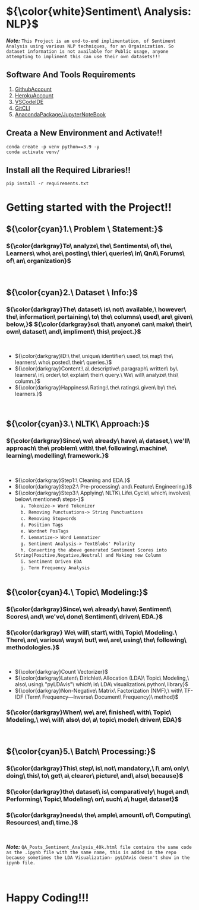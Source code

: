 # ${\color{white}Sentiment\ Analysis: NLP}$

***Note:*** ` This Project is an end-to-end implimentation, of Sentiment Analysis using various NLP techniques, for an Orgainization. So dataset information is not available for Public usage, anyone attempting to impliment this can use their own datasets!!! `

## Software And Tools Requirements

1. [GithubAccount](https://github.com)
2. [HerokuAccount](https://heroku.com)
3. [VSCodeIDE](https://code.visualstudio.com/)
4. [GitCLI](https://git-scm.com/downloads)
5. [AnacondaPackage/JupyterNoteBook](https://www.anaconda.com/products/distribution)

## Creata a New Environment and Activate!!

```
conda create -p venv python==3.9 -y
conda activate venv/
```

## Install all the Required Libraries!!

```
pip install -r requirements.txt
```
# Getting started with the Project!!

## ${\color{cyan}1.\ Problem \ Statement:}$
### ${\color{darkgray}To\ analyze\ the\ Sentiments\ of\ the\ Learners\ who\ are\ posting\ thier\ queries\ in\ QnA\ Forums\ of\ an\ organization}$
&nbsp;

## ${\color{cyan}2.\ Dataset \ Info:}$
### ${\color{darkgray}The\ dataset\ is\ not\ available,\ however\ the\ information\ pertaining\ to\ the\ columns\ used\ are\ given\ below,}$ ${\color{darkgray}so\ that\ anyone\ can\ make\ their\ own\ dataset\ and\ impliment\ this\ project.}$
&nbsp; 
*  ${\color{darkgray}ID:\ the\ unique\ identifier\ used\ to\ map\ the\ learners\ who\ posted\ their\ queries.}$
*  ${\color{darkgray}Content:\ a\ descriptive\ paragraph\ written\ by\ learners\ in\ order\ to\ explain\ their\ query.\ We\ will\ analyze\ this\ column.}$
*  ${\color{darkgray}Happiness\ Rating:\ the\ ratings\ given\ by\ the\ learners.}$

&nbsp;

## ${\color{cyan}3.\ NLTK\ Approach:}$
### ${\color{darkgray}Since\ we\ already\ have\ a\ dataset,\ we'll\ approach\ the\ problem\ with\ the\ following\ machine\ learning\ modelling\ framework.}$
&nbsp;
*  ${\color{darkgray}Step1:\ Cleaning and EDA.}$
*  ${\color{darkgray}Step2:\ Pre-processing\ and\ Feature\ Engineering.}$
*  ${\color{darkgray}Step3:\ Applying\ NLTK\ Life\ Cycle\ which\ involves\ below\ mentioned\ steps-}$ <br/> 
&nbsp; ` a. Tokenize-> Word Tokenizer`<br/> 
&nbsp; ` b. Removing Punctuations-> String Punctuations`<br/>
&nbsp; ` c. Removing Stopwords`<br/>
&nbsp; ` d. Position Tags`<br/>
&nbsp; ` e. Wordnet PosTags`<br/>
&nbsp; ` f. Lemmatize-> Word Lemmatizer`<br/>
&nbsp; ` g. Sentiment Analysis-> TextBlobs' Polarity`<br/>
&nbsp; ` h. Converting the above generated Sentiment Scores into String(Positive,Negative,Neutral) and Making new Column`<br/>
&nbsp; ` i. Sentiment Driven EDA`<br/>
&nbsp; ` j. Term Frequency Analysis`<br/>
&nbsp;

## ${\color{cyan}4.\ Topic\ Modeling:}$
### ${\color{darkgray}Since\ we\ already\ have\ Sentiment\ Scores\ and\ we've\ done\ Sentiment\ driven\ EDA.}$ 
### ${\color{darkgray} We\ will\ start\ with\ Topic\ Modeling.\ There\ are\ various\ ways\ but\ we\ are\ using\ the\ following\ methodologies.}$
&nbsp;
*  ${\color{darkgray}Count Vectorizer}$
*  ${\color{darkgray}Latent\ Dirichlet\ Allocation (LDA)\ Topic\ Modeling,\ also\ using\ "pyLDAvis"\ which\ is\ LDA\ visualization\ python\ library}$
*  ${\color{darkgray}Non-Negative\ Matrix\ Factorization (NMF),\ with\ TF-IDF (Term\ Frequency—Inverse\ Document\ Frequency)\ method}$
&nbsp;

### ${\color{darkgray}When\ we\ are\ finished\ with\ Topic\ Modeling,\ we\ will\ also\ do\ a\ topic\ model\ driven\ EDA}$

&nbsp;

## ${\color{cyan}5.\ Batch\ Processing:}$
### ${\color{darkgray}This\ step\ is\ not\ mandatory,\ I\ am\ only\ doing\ this\ to\ get\ a\ clearer\ picture\ and\ also\ because}$ 
### ${\color{darkgray}the\ dataset\ is\ comparatively\ huge\ and\ Performing\ Topic\ Modeling\ on\ such\ a\ huge\ dataset}$ 
### ${\color{darkgray}needs\ the\ ample\ amount\ of\ Computing\ Resources\ and\ time.}$
&nbsp;


***Note:*** ` QA_Posts_Sentiment_Analysis_40k.html file contains the same code as the .ipynb file with the same name, this is added in the repo because sometimes the LDA Visualization- pyLDAvis doesn't show in the ipynb file. `

&nbsp;


# Happy Coding!!!